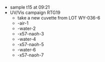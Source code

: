 - sample t15 at 09:21
- UV/Vis campaign RTG19
	- take a new cuvette from LOT WY-036-6
	- -air-1
	- -water-2
	- -x57-naoh-3
	- -water-4
	- -x57-naoh-5
	- -water-6
	- -x57-naoh-7